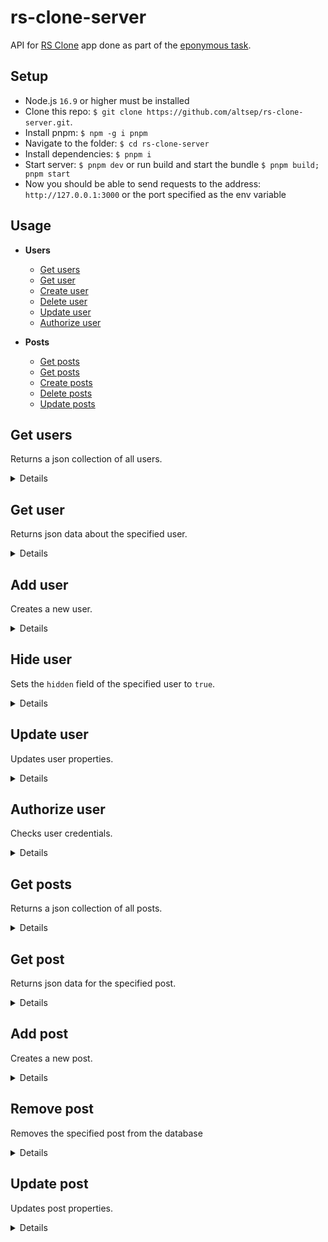 # rs-clone-server

API for [RS Clone](https://github.com/altsep/rs-clone) app done as part of the [eponymous task](https://github.com/rolling-scopes-school/tasks/blob/master/tasks/rsclone/rsclone.md).

## Setup

- Node.js `16.9` or higher must be installed
- Clone this repo: `$ git clone https://github.com/altsep/rs-clone-server.git`.
- Install pnpm: `$ npm -g i pnpm`
- Navigate to the folder: `$ cd rs-clone-server`
- Install dependencies: `$ pnpm i`
- Start server: `$ pnpm dev` or run build and start the bundle `$ pnpm build; pnpm start`
- Now you should be able to send requests to the address: `http://127.0.0.1:3000` or the port specified as the env variable

## Usage

- **Users**

  - [Get users](https://github.com/altsep/rs-clone-server#get-users)
  - [Get user](https://github.com/altsep/rs-clone-server#get-user)
  - [Create user](https://github.com/altsep/rs-clone-server#create-user)
  - [Delete user](https://github.com/altsep/rs-clone-server#delete-user)
  - [Update user](https://github.com/altsep/rs-clone-server#update-user)
  - [Authorize user](https://github.com/altsep/rs-clone-server#authorize-user)

- **Posts**
  - [Get posts](https://github.com/altsep/rs-clone-server#get-posts)
  - [Get posts](https://github.com/altsep/rs-clone-server#get-post)
  - [Create posts](https://github.com/altsep/rs-clone-server#create-post)
  - [Delete posts](https://github.com/altsep/rs-clone-server#delete-post)
  - [Update posts](https://github.com/altsep/rs-clone-server#update-post)

## **Get users**

Returns a json collection of all users.

<details>

- **URL**

  /api/users

- **Method:**

  `GET`

- **Headers:**

  None

- **URL params**

  None

- **Query params**

  None

- **Data params**

  None

- **Success response:**

  - **Code:** 200 OK <br />
    **Content:**

    ```json
    [
      {
        "id": 1,
        "name": "Clark",
        "password": "",
        "alias": "santa661",
        "hidden": false,
        "country": "Antarctica",
        "birthDate": "1955-11-11T21:00:00.000Z",
        "createdAt": "2023-02-02T03:04:59.717Z"
      }
    ]
    ```

    **Headers:**

    None

- **Error response:**

  None

- **Notes:**

  None

</details>

## **Get user**

Returns json data about the specified user.

<details>

- **URL**

  /api/users/:id

- **Method:**

  `GET`

- **Headers:**

  None

- **URL params**

  **Required:**

  `id=[integer]`

- **Query params**

  None

- **Data params**

  None

- **Success response:**

  - **Code:** 200 OK <br />
    **Content:**
    ```json
    {
      "id": 1,
      "name": "Clark",
      "password": "",
      "alias": "santa661",
      "hidden": false,
      "country": "Antarctica",
      "birthDate": "1955-11-11T21:00:00.000Z",
      "createdAt": "2023-02-02T03:04:59.717Z"
    }
    ```

- **Error response:**

  - **Code:** 404 Not Found <br />
    **Content:**
    ```json
    {
      "error": true,
      "message": "Not Found",
      "status": 404,
      "instance": "/api/api/users/15"
    }
    ```

- **Notes:**

  None

</details>

## **Add user**

Creates a new user.

<details>

- **URL**

  /api/users

- **Method:**

  `POST`

- **Headers:**

  none

- **URL params**

  None

- **Query params**

  None

- **Data params**

  ```ts
  {
    name: string;
    password: string;
    country: string;
    birthDate: string;
    createdAt: string;
    alias?: string;
  }
  ```

- **Success response:**

  - **Code:** 201 Created <br />
    **Content:**
    ```json
    {
      "id": 4,
      "hidden": false,
      "name": "Q",
      "password": "213",
      "birthDate": "1955-11-11T21:00:00.000Z",
      "createdAt": "2023-02-02T03:04:59.717Z",
      "country": "Iceland"
    }
    ```

- **Error response:**

  - **Code:** 400 Bad Request <br />
    **Content:**
    ```json
    {
      "error": true,
      "message": "Bad Request",
      "status": 400,
      "instance": "/api/api/users"
    }
    ```

- **Notes:**

  None

</details>

## **Hide user**

Sets the `hidden` field of the specified user to `true`.

<details>

- **URL**

  /user/:id

- **Method:**

  `DELETE`

- **Headers:**

  None

- **URL params**

  **Required:**

  `id=[integer]`

- **Query params**

  None

- **Data params**

  ```ts
  {
    password: string
  }
  ````

- **Success response:**

  - **Code:** 200 OK <br />
    **Content:**
    ```json
    {
      "id": 3,
      "name": "h1dd3nUs3r99",
      "password": 1,
      "alias": "",
      "hidden": true,
      "country": "",
      "birthDate": "",
      "createdAt": ""
    }
    ```

- **Error response:**

  - **Code:** 400 Bad request <br />
    **Content:**

    ```json
    {
      "error": true,
      "message": "Bad Request",
      "status": 400,
      "instance": "/api/api/users/1"
    }
    ```

  - **Code:** 401 Unauthorized <br />
    **Content:**

    ```json
    {
      "error": true,
      "message": "Incorrect password",
      "status": 401,
      "instance": "/api/api/users/1"
    }
    ```

  - **Code:** 404 Not found <br />
    **Content:**

    ```json
    {
      "error": true,
      "message": "Not Found",
      "status": 404,
      "instance": "/api/api/users/51"
    }
    ```

- **Notes:**

  None

</details>

## **Update user**

Updates user properties.

<details>

- **URL**

  /user/:id

- **Method:**

  `PATCH`

- **Headers:**

  none

- **URL params**

  **Required:**

  `id=[integer]`

- **Query params**

  None

- **Data params**

  ```ts
    {
      name?: string;
      password?: string;
      country?: string;
      birthDate?: string;
      alias?: string;
      avatarURL?: string;
      postsIds?: number[];
      friendsIds?: number[];
    }
  ```

- **Success response:**

  - **Code:** 200 OK <br />
    **Content:**
    ```json
    {
      "id": 2,
      "name": "Asdfg",
      "password": "",
      "alias": "",
      "hidden": false,
      "country": "Greenland",
      "birthDate": "1965-11-11T21:00:00.000Z",
      "createdAt": "2023-02-02T03:03:59.717Z"
    }
    ```

- **Error response:**

  - **Code:** 400 Bad Request <br />
    **Content:**

    ```json
    {
      "error": true,
      "message": "Bad Request",
      "status": 400,
      "instance": "/api/api/users/1"
    }
    ```

  - **Code:** 404 Not Found <br />
    **Content:**

    ```json
    {
      "error": true,
      "message": "Not Found",
      "status": 404,
      "instance": "/api/api/users/25"
    }
    ```

  - **Code:** 500 Internal Server Error <br />
    **Content:**
    ```json
    {
      "error": true,
      "message": "User \"Clark\" exists",
      "status": 500,
      "instance": "/api/api/users/2"
    }
    ```

- **Notes:**

  None

</details>

## **Authorize user** 

Checks user credentials.

<details>

- **URL**

  /api/users/auth

- **Method:**

  `GET`

- **Headers:**

  none

- **URL params**

  None

- **Query params**

  None

- **Data params**

  ```ts
  {
    name: string;
    password: string;
  }
  ```

- **Success response:**

  - **Code:** 202 Accepted <br />
    **Content:**
    ```json
    {
      "success": true,
      "message": "Accepted",
      "instance": "/api/users-auth"
    }
    ```

- **Error response:**

  - **Code:** 401 Unauthorized <br />
    **Content:**
    ```json
    {
      "error": true,
      "message": "Incorrect password",
      "status": 401,
      "instance": "/api/users-auth"
    }
    ```

- **Notes:**

  None

</details>

## **Get posts**

Returns a json collection of all posts.

<details>

- **URL**

  /api/posts

- **Method:**

  `GET`

- **Headers:**

  None

- **URL params**

  None

- **Query params**

  None

- **Data params**

  None

- **Success response:**

  - **Code:** 200 OK <br />
    **Content:**

    ```json
    [
      {
        "id": 1,
        "description": "Lorem ipsum dolor sit amet, consectetur adipiscing elit, sed do eiusmod tempor incididunt ut labore et dolore magna aliqua. Fermentum et sollicitudin ac orci phasellus egestas tellus rutrum. Cras adipiscing enim eu turpis egestas. Dui nunc mattis enim ut tellus. Congue eu consequat ac felis donec et odio pellentesque diam. Molestie a iaculis at erat pellentesque adipiscing commodo elit at. Magna eget est lorem ipsum dolor sit amet consectetur. Quis commodo odio aenean sed adipiscing diam. A erat nam at lectus urna duis convallis. A arcu cursus vitae congue mauris. Nunc sed velit dignissim sodales ut eu sem integer. Ornare massa eget egestas purus viverra accumsan. Dictum fusce ut placerat orci nulla pellentesque dignissim. In arcu cursus euismod quis viverra. Ut venenatis tellus in metus vulputate. Senectus et netus et malesuada fames ac.",
        "userId": 1,
        "createdAt": "2023-02-01T04:42:45.449Z",
        "likes": 0
      }
    ]
    ```

    **Headers:**

    None

- **Error response:**

  None

- **Notes:**

  None

</details>

## **Get post**

Returns json data for the specified post.

<details>

- **URL**

  /api/posts/:id

- **Method:**

  `GET`

- **Headers:**

  None

- **URL params**

  **Required:**

  `id=[integer]`

- **Query params**

  None

- **Data params**

  None

- **Success response:**

  - **Code:** 200 OK <br />
    **Content:**
    ```json
    {
      "id": 1,
      "description": "Lorem ipsum dolor sit amet, consectetur adipiscing elit, sed do eiusmod tempor incididunt ut labore et dolore magna aliqua. Fermentum et sollicitudin ac orci phasellus egestas tellus rutrum. Cras adipiscing enim eu turpis egestas. Dui nunc mattis enim ut tellus. Congue eu consequat ac felis donec et odio pellentesque diam. Molestie a iaculis at erat pellentesque adipiscing commodo elit at. Magna eget est lorem ipsum dolor sit amet consectetur. Quis commodo odio aenean sed adipiscing diam. A erat nam at lectus urna duis convallis. A arcu cursus vitae congue mauris. Nunc sed velit dignissim sodales ut eu sem integer. Ornare massa eget egestas purus viverra accumsan. Dictum fusce ut placerat orci nulla pellentesque dignissim. In arcu cursus euismod quis viverra. Ut venenatis tellus in metus vulputate. Senectus et netus et malesuada fames ac.",
      "userId": 1,
      "createdAt": "2023-02-01T04:42:45.449Z",
      "likes": 0
    }
    ```

- **Error response:**

  - **Code:** 404 Not Found <br />
    **Content:**
    ```json
    {
      "error": true,
      "message": "Not Found",
      "status": 404,
      "api/instance": "/api/posts/15"
    }
    ```

- **Notes:**

  None

</details>

## **Add post**

Creates a new post.

<details>

- **URL**

  /api/posts

- **Method:**

  `POST`

- **Headers:**

  none

- **URL params**

  None

- **Query params**

  None

- **Data params**

  ```ts
  {
    userId: number;
    description: string;
    createdAt: string;
  }
  ```

- **Success response:**

  - **Code:** 201 Created <br />
    **Content:**
    ```json
    {
      "id": 3,
      "likes": 0,
      "userId": 1,
      "description": "qwe",
      "createdAt": "2023-02-02T03:04:59.717Z"
    }
    ```

- **Error response:**

  - **Code:** 400 Bad Request <br />
    **Content:**
    ```json
    {
      "error": true,
      "message": "Bad Request",
      "status": 400,
      "api/instance": "/api/posts"
    }
    ```

- **Notes:**

  None

</details>

## **Remove post**

Removes the specified post from the database

<details>

- **URL**

  /api/posts/:id

- **Method:**

  `DELETE`

- **Headers:**

  None

- **URL params**

  **Required:**

  `id=[integer]`

- **Query params**

  None

- **Data params**

  ```ts
  {
    password: string;
  }
  ```

- **Success response:**

  - **Code:** 202 Accepted <br />
    **Content:**
    ```json
    {
      "success": true,
      "message": "Accepted",
      "api/instance": "/api/posts/1"
    }
    ```

- **Error response:**

  - **Code:** 400 Bad request <br />
    **Content:**

    ```json
    {
      "error": true,
      "message": "Bad Request",
      "status": 400,
      "api/instance": "/api/posts/1"
    }
    ```

  - **Code:** 401 Unauthorized <br />
    **Content:**

    ```json
    {
      "error": true,
      "message": "Incorrect password",
      "status": 401,
      "api/instance": "/api/posts/1"
    }
    ```

  - **Code:** 404 Not found <br />
    **Content:**

    ```json
    {
      "error": true,
      "message": "Not Found",
      "status": 404,
      "api/instance": "/api/posts/51"
    }
    ```

- **Notes:**

  None

</details>

## **Update post**

Updates post properties.

<details>

- **URL**

  /post/:id

- **Method:**

  `PATCH`

- **Headers:**

  none

- **URL params**

  **Required:**

  `id=[integer]`

- **Query params**

  None

- **Data params**

  ```ts
    {
      description?: string;
      likes?: number;
      commentsIds?: number[];
    }
  ```

- **Success response:**

  - **Code:** 200 OK <br />
    **Content:**
    ```json
    {
      "id": 5,
      "likes": 2,
      "userId": 1,
      "description": "asd",
      "createdAt": "2023-02-01T04:42:45.449Z"
    }
    ```

- **Error response:**

  - **Code:** 400 Bad Request <br />
    **Content:**

    ```json
    {
      "error": true,
      "message": "Bad Request",
      "status": 400,
      "api/instance": "/api/posts/1"
    }
    ```

  - **Code:** 404 Not Found <br />
    **Content:**

    ```json
    {
      "error": true,
      "message": "Not Found",
      "status": 404,
      "instance": "/api/api/users/25"
    }
    ```

- **Notes:**

  None

</details>
